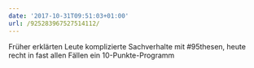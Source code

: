 ```yaml
---
date: '2017-10-31T09:51:03+01:00'
url: /925283967527514112/
---
```

Früher erklärten Leute komplizierte Sachverhalte mit #95thesen, heute recht in fast allen Fällen ein 10-Punkte-Programm
